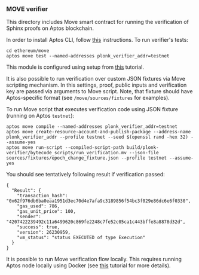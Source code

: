 ### MOVE verifier

This directory includes Move smart contract for running the verification of Sphinx proofs on Aptos blockchain.

In order to install Aptos CLI, follow [this](https://aptos.dev/en/build/cli) instructions. To run verifier's tests:

```
cd ethereum/move
aptos move test --named-addresses plonk_verifier_addr=testnet
```

This module is configured using setup from [this](https://aptos.dev/en/build/guides/build-e2e-dapp/1-create-smart-contract) tutorial.

It is also possible to run verification over custom JSON fixtures via Move scripting mechanism. In this settings, proof, public inputs and
verification key are passed via arguments to Move script. Note, that fixture should have Aptos-specific format (see `/move/sources/fixtures` for
examples).

To run Move script that executes verification code using JSON fixture (running on Aptos `testnet`):

```
aptos move compile --named-addresses plonk_verifier_addr=testnet
aptos move create-resource-account-and-publish-package --address-name plonk_verifier_addr --profile testnet --seed $(openssl rand -hex 32) --assume-yes
aptos move run-script --compiled-script-path build/plonk-verifier/bytecode_scripts/run_verification.mv --json-file sources/fixtures/epoch_change_fixture.json --profile testnet --assume-yes
```

You should see tentatively following result if verification passed:

```
{
  "Result": {
    "transaction_hash": "0x62f976db6ba0eaa1951d3ec70d4e7afa9c3189856f54bc3f029e86dc6e6f0330",
    "gas_used": 786,
    "gas_unit_price": 100,
    "sender": "4207422239492c11a6499620c869fe2248c7fe52c05ca1c443bffe8a8878d32d",
    "success": true,
    "version": 26230959,
    "vm_status": "status EXECUTED of type Execution"
  }
}
```
It is possible to run Move verification flow locally. This requires running Aptos node locally using Docker (see [this](https://aptos.dev/en/build/cli/running-a-local-network) tutorial for more details).
